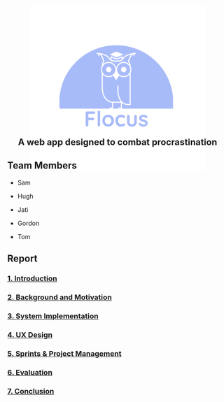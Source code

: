 <div align="center">
<div style=width:400px;height:280px;>
    <img src="./report/LOGO_crop.png" />
</div>
<b><p style="font-size:20px">A web app designed to combat procrastination</b>
</div>



## **Team Members**

- Sam

- Hugh

- Jati

- Gordon

- Tom

## **Report**

### [1. Introduction](https:/https://github.com/STF1998/Desk20/report/branch/introduction.md)
### [2. Background and Motivation](https:/https://github.com/STF1998/Desk20/report/branch/backgroundAndMotivation)
### [3. System Implementation](https://github.com/user/repo/blob/branch/systemImplementation)
### [4. UX Design](https:/https://github.com/STF1998/Desk20/report/branch/UXDesign)
### [5. Sprints & Project Management](https:/https://github.com/STF1998/Desk20/report/branch/sprints&ProjectManagement)
### [6. Evaluation](https:/https://github.com/STF1998/Desk20/report/branch/evaluation)
### [7. Conclusion](https:/https://github.com/STF1998/Desk20/report/branch/conclusion)
